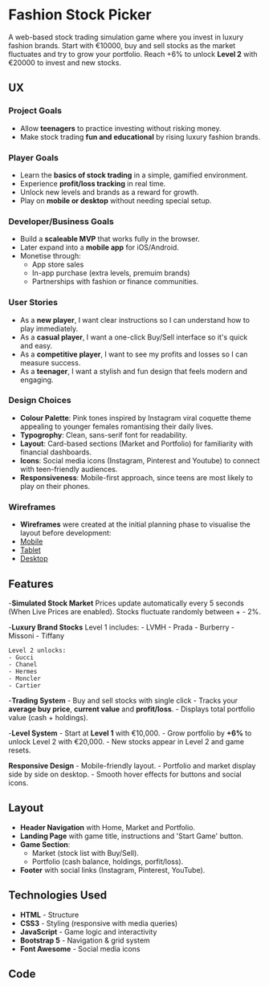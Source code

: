 # Fashion Stock Picker
A web-based stock trading simulation game where you invest in luxury fashion brands. Start with €10000, buy and sell stocks as the market fluctuates and try to grow your portfolio. Reach +6% to unlock **Level 2** with €20000 to invest and new stocks.

## UX

### Project Goals
- Allow **teenagers** to practice investing without risking money.
- Make stock trading **fun and educational** by rising luxury fashion brands.

### Player Goals
- Learn the **basics of stock trading** in a simple, gamified environment.
- Experience **profit/loss tracking** in real time.
- Unlock new levels and brands as a reward for growth.
- Play on **mobile or desktop** without needing special setup.

### Developer/Business Goals
- Build a **scaleable MVP** that works fully in the browser.
- Later expand into a **mobile app** for iOS/Android.
- Monetise through:
    - App store sales
    - In-app purchase (extra levels, premuim brands)
    - Partnerships with fashion or finance communities.

### User Stories
- As a **new player**, I want clear instructions so I can understand how to play immediately.
- As a **casual player**, I want a one-click Buy/Sell interface so it's quick and easy.
- As a **competitive player**, I want to see my profits and losses so I can measure success.
- As a **teenager**, I want a stylish and fun design that feels modern and engaging.

### Design Choices
- **Colour Palette**: Pink tones inspired by Instagram viral coquette theme appealing to younger females romantising their daily lives.
- **Typogrophy**: Clean, sans-serif font for readability.
- **Layout**: Card-based sections (Market and Portfolio) for familiarity with financial dashboards.
- **Icons**: Social media icons (Instagram, Pinterest and Youtube) to connect with teen-friendly audiences.
- **Responsiveness**: Mobile-first approach, since teens are most likely to play on their phones.

### Wireframes
- **Wireframes** were created at the initial planning phase to visualise the layout before development:
 - [Mobile](https://share.balsamiq.com/c/2LGERnbF67ZTmincDmDJus.jpg)
 - [Tablet](https://share.balsamiq.com/c/9nxjkJtC8JXwqmkBWVZ2cE.jpg)
 - [Desktop](https://share.balsamiq.com/c/7pmsEzNPBB6TheaNAfNAoE.jpg)

## Features

-**Simulated Stock Market**
    Prices update automatically every 5 seconds (When Live Prices are enabled). Stocks fluctuate randomly between + - 2%.

-**Luxury Brand Stocks**
    Level 1 includes:
    - LVMH
    - Prada
    - Burberry
    - Missoni
    - Tiffany

    Level 2 unlocks:
    - Gucci
    - Chanel
    - Hermes
    - Moncler
    - Cartier

-**Trading System**
    - Buy and sell stocks with single click
    - Tracks your **average buy price**, **current value** and **profit/loss**.
    - Displays total portfolio value (cash + holdings).

-**Level System**
    - Start at **Level 1** with €10,000.
    - Grow portfolio by **+6%** to unlock Level 2 with €20,000.
    - New stocks appear in Level 2 and game resets.

**Responsive Design**
    - Mobile-friendly layout.
    - Portfolio and market display side by side on desktop.
    - Smooth hover effects for buttons and social icons.

## Layout

- **Header Navigation** with Home, Market and Portfolio.
- **Landing Page** with game title, instructions and 'Start Game' button.
- **Game Section**:
    - Market (stock list with Buy/Sell).
    - Portfolio (cash balance, holdings, porfit/loss).
- **Footer** with social links (Instagram, Pinterest, YouTube).

## Technologies Used

- **HTML** - Structure
- **CSS3** - Styling (responsive with media queries)
- **JavaScript** - Game logic and interactivity
- **Bootstrap 5** - Navigation & grid system
- **Font Awesome** - Social media icons

## Code
